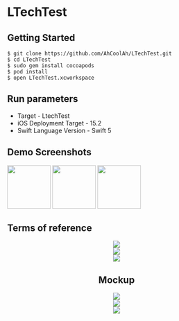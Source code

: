 # LTechTest

## Getting Started

```
$ git clone https://github.com/AhCoolAh/LTechTest.git
$ cd LTechTest
$ sudo gem install cocoapods
$ pod install
$ open LTechTest.xcworkspace
```

## Run parameters

* Target - LtechTest
* iOS Deployment Target - 15.2
* Swift Language Version - Swift 5

## Demo Screenshots

<p float="left">
  <img src="/ReadmeResources/mockup_3.png" width="100" />
  <img src="/ReadmeResources/mockup_3.png" width="100" />
  <img src="/ReadmeResources/mockup_3.png" width="100" />
</p>

## Terms of reference

<center><img src = "/ReadmeResources/tz_1.jpg"/>

<center><img src = "/ReadmeResources/tz_2.jpg"></center>

<center><img src = "/ReadmeResources/tz_3.jpg"></center>

## Mockup

<center><img src = "/ReadmeResources/mockup_1.png"></center>
<center><img src = "/ReadmeResources/mockup_2.png"></center>
<center><img src = "/ReadmeResources/mockup_3.png"></center>
